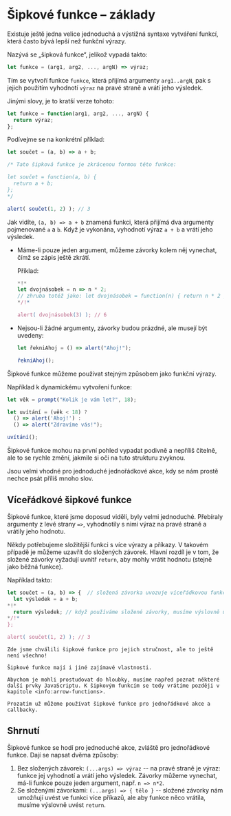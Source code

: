 # Šipkové funkce – základy 

Existuje ještě jedna velice jednoduchá a výstižná syntaxe vytváření funkcí, která často bývá lepší než funkční výrazy.

Nazývá se „šipková funkce“, jelikož vypadá takto:

```js
let funkce = (arg1, arg2, ..., argN) => výraz;
```

Tím se vytvoří funkce `funkce`, která přijímá argumenty `arg1..argN`, pak s jejich použitím vyhodnotí `výraz` na pravé straně a vrátí jeho výsledek.

Jinými slovy, je to kratší verze tohoto:

```js
let funkce = function(arg1, arg2, ..., argN) {
  return výraz;
};
```

Podívejme se na konkrétní příklad:

```js run
let součet = (a, b) => a + b;

/* Tato šipková funkce je zkrácenou formou této funkce:

let součet = function(a, b) {
  return a + b;
};
*/

alert( součet(1, 2) ); // 3
```

Jak vidíte, `(a, b) => a + b` znamená funkci, která přijímá dva argumenty pojmenované `a` a `b`. Když je vykonána, vyhodnotí výraz `a + b` a vrátí jeho výsledek.

- Máme-li pouze jeden argument, můžeme závorky kolem něj vynechat, čímž se zápis ještě zkrátí.

    Příklad:

    ```js run
    *!*
    let dvojnásobek = n => n * 2;
    // zhruba totéž jako: let dvojnásobek = function(n) { return n * 2 }
    */!*

    alert( dvojnásobek(3) ); // 6
    ```

- Nejsou-li žádné argumenty, závorky budou prázdné, ale musejí být uvedeny:

    ```js run
    let řekniAhoj = () => alert("Ahoj!");

    řekniAhoj();
    ```

Šipkové funkce můžeme používat stejným způsobem jako funkční výrazy.

Například k dynamickému vytvoření funkce:

```js run
let věk = prompt("Kolik je vám let?", 18);

let uvítání = (věk < 18) ?
  () => alert('Ahoj!') :
  () => alert("Zdravíme vás!");

uvítání();
```

Šipkové funkce mohou na první pohled vypadat podivně a nepříliš čitelně, ale to se rychle změní, jakmile si oči na tuto strukturu zvyknou.

Jsou velmi vhodné pro jednoduché jednořádkové akce, kdy se nám prostě nechce psát příliš mnoho slov.

## Víceřádkové šipkové funkce

Šipkové funkce, které jsme doposud viděli, byly velmi jednoduché. Přebíraly argumenty z levé strany `=>`, vyhodnotily s nimi výraz na pravé straně a vrátily jeho hodnotu.

Někdy potřebujeme složitější funkci s více výrazy a příkazy. V takovém případě je můžeme uzavřít do složených závorek. Hlavní rozdíl je v tom, že složené závorky vyžadují uvnitř `return`, aby mohly vrátit hodnotu (stejně jako běžná funkce).

Například takto:

```js run
let součet = (a, b) => {  // složená závorka uvozuje víceřádkovou funkci
  let výsledek = a + b;
*!*
  return výsledek; // když používáme složené závorky, musíme výslovně uvést „return“
*/!*
};

alert( součet(1, 2) ); // 3
```

```smart header="Bude toho víc"
Zde jsme chválili šipkové funkce pro jejich stručnost, ale to ještě není všechno!

Šipkové funkce mají i jiné zajímavé vlastnosti.

Abychom je mohli prostudovat do hloubky, musíme napřed poznat některé další prvky JavaScriptu. K šipkovým funkcím se tedy vrátíme později v kapitole <info:arrow-functions>.

Prozatím už můžeme používat šipkové funkce pro jednořádkové akce a callbacky.
```

## Shrnutí

Šipkové funkce se hodí pro jednoduché akce, zvláště pro jednořádkové funkce. Dají se napsat dvěma způsoby:

1. Bez složených závorek: `(...args) => výraz` -- na pravé straně je výraz: funkce jej vyhodnotí a vrátí jeho výsledek. Závorky můžeme vynechat, má-li funkce pouze jeden argument, např. `n => n*2`.
2. Se složenými závorkami: `(...args) => { tělo }` -- složené závorky nám umožňují uvést ve funkci více příkazů, ale aby funkce něco vrátila, musíme výslovně uvést `return`.
